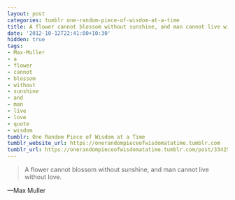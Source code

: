 ```yaml
---
layout: post
categories: tumblr one-random-piece-of-wisdom-at-a-time
title: A flower cannot blossom without sunshine, and man cannot live without love.
date: '2012-10-12T22:41:00+10:30'
hidden: true
tags:
- Max-Muller
- a
- flower
- cannot
- blossom
- without
- sunshine
- and
- man
- live
- love
- quote
- wisdom
tumblr: One Random Piece of Wisdom at a Time
tumblr_website_url: https://onerandompieceofwisdomatatime.tumblr.com
tumblr_url: https://onerandompieceofwisdomatatime.tumblr.com/post/33425136350/a-flower-cannot-blossom-without-sunshine-and-man
---
```

> A flower cannot blossom without sunshine, and man cannot live without love.

—Max Muller
